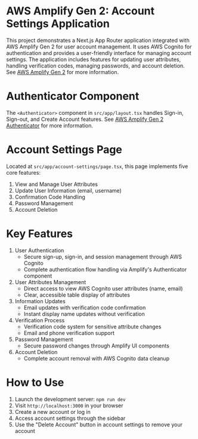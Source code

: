 # AWS Amplify Gen 2: Account Settings Application

This project demonstrates a Next.js App Router application integrated with AWS Amplify Gen 2 for user account management. It uses AWS Cognito for authentication and provides a user-friendly interface for managing account settings. The application includes features for updating user attributes, handling verification codes, managing passwords, and account deletion. See [AWS Amplify Gen 2](https://docs.amplify.aws/nextjs/build-a-backend/auth/) for more information.

# Authenticator Component

The `<Authenticator>` component in `src/app/layout.tsx` handles Sign-in, Sign-out, and Create Account features. See [AWS Amplify Gen 2 Authenticator](https://docs.amplify.aws/nextjs/build-a-backend/auth/connect-your-frontend/using-the-authenticator/) for more information.

# Account Settings Page

Located at `src/app/account-settings/page.tsx`, this page implements five core features:

1. View and Manage User Attributes
2. Update User Information (email, username)
3. Confirmation Code Handling
4. Password Management
5. Account Deletion

# Key Features

1. User Authentication
    - Secure sign-up, sign-in, and session management through AWS Cognito
    - Complete authentication flow handling via Amplify's Authenticator component
2. User Attributes Management
    - Direct access to view AWS Cognito user attributes (name, email)
    - Clear, accessible table display of attributes
3. Information Updates
    - Email updates with verification code confirmation
    - Instant display name updates without verification
4. Verification Process
    - Verification code system for sensitive attribute changes
    - Email and phone verification support
5. Password Management
    - Secure password changes through Amplify UI components
6. Account Deletion
    - Complete account removal with AWS Cognito data cleanup

# How to Use

1. Launch the development server: `npm run dev`
2. Visit `http://localhost:3000` in your browser
3. Create a new account or log in
4. Access account settings through the sidebar
5. Use the "Delete Account" button in account settings to remove your account
